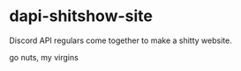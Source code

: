 # dapi-shitshow-site
Discord API regulars come together to make a shitty website.

go nuts, my virgins
